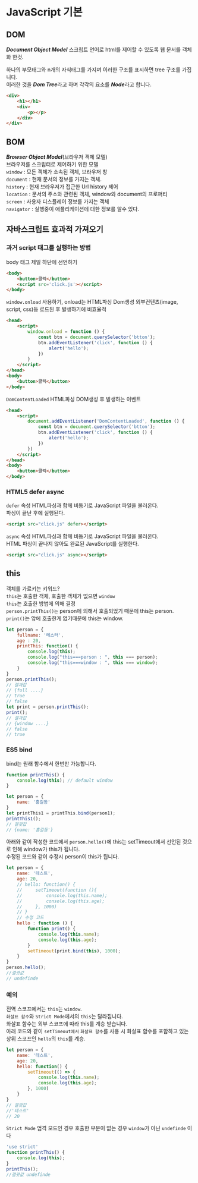 # **JavaScript 기본**

## **DOM**

***Document Object Model***
스크립트 언어로 html를 제어할 수 있도록 웹 문서를 객체화 한것.  

하나의 부모태그와 n개의 자식태그를 가지며 이러한 구조를 표시하면 tree 구조를 가집니다.  
이러한 것을 ***Dom Tree***라고 하며 각각의 요소를 ***Node***라고 합니다.  

```html
<div>
    <h1></h1>
    <div>
        <p></p>
    </div>
</div>
```

## **BOM**

***Browser Object Model***(브라우저 객체 모델)  
브라우저를 스크립터로 제어하기 위한 모델  
`window` : 모든 객체가 소속된 객체, 브라우저 창  
`document` : 현재 문서의 정보를 가지는 객체.  
`history` : 현재 브라우저가 접근한 Url history 제어  
`location` : 문서의 주소와 관련된 객체, window와 document의 프로퍼티  
`screen` : 사용자 디스플레이 정보를 가지는 객체  
`navigator` : 실행중이 애플리케이션에 대한 정보를 알수 있다.

## **자바스크립트 효과적 가져오기**

### **과거 script 태그를 실행하는 방법**

body 태그 제일 하단에 선언하기

```html
<body>
    <button>클릭</button>
    <script src='click.js'></script>
</body>
```

`window.onload` 사용하기, onload는 HTML파싱 Dom생성 외부컨텐츠(image, script, css)등 로드된 후 발생하기에 비효율적  

```html
<head>
    <script>
        window.onload = function () {
            const btn = document.querySelector('btton');
            btn.addEventListener('click', function () {
                alert('hello');
            })
        }
    </script>
</head>
<body>
    <button>클릭</button>
</body>
```

`DomContentLoaded` HTML파싱 DOM생성 후 발생하는 이벤트  

```html
<head>
    <script>
        document.addEventListener('DomContentLoaded', function () {
            const btn = document.querySelector('btton');
            btn.addEventListener('click', function () {
                alert('hello');
            })
        })
    </script>
</head>
<body>
    <button>클릭</button>
</body>
```

### **HTML5 defer async**

`defer` 속성 HTML파싱과 함께 비동기로 JavaScript 파일을 불러온다.  
파싱이 끝난 후에 실행된다.

```html
<script src="click.js" defer></script>
```

`async` 속성 HTML파싱과 함께 비동기로 JavaScript 파일을 불러온다.  
HTML 파싱이 끝나지 않아도 완료된 JavaScript를 실행한다.

```html
<script src="click.js" async></script>
```

## **this**

객체를 가르키는 키워드?  
`this`는 호출한 객체, 호출한 객체가 없으면 `window`  
`this`는 호출한 방법에 의해 결정  
`person.printThis()는` person에 의해서 호출되었기 때문에 this는 person.  
`print()`는 앞에 호출한게 없기때문에 this는 window.  

```javascript
let person = {
    fullname: '테스터',
    age : 20,
    printThis: function() {
        console.log(this);
        console.log("this===person : ", this === person);
        console.log("this===window : ", this === window);
    }
}
person.printThis();
// 결과값
// {full ....}
// true 
// false
let print = person.printThis();
print();
// 결과값
// {window ....}
// false 
// true
```

### **ES5 bind**

bind는 원래 함수에서 한번만 가능합니다.

```javascript
function printThis() {
    console.log(this); // default window
}

let person = {
    name: '홍길동'
}
let printThis1 = printThis.bind(person1);
printThis1();
// 결괏값
// {name: '홍길동'}
```

아래와 같이 작성한 코드에서 `person.hello()`에 this는 setTimeout에서 선언된 것으로 인해 window가 this가 됩니다.  
수정된 코드와 같이 수정시 person이 this가 됩니다.

```javascript
let person = {
    name: '테스트',
    age: 20,
    // hello: function() {
    //     setTimeout(function (){
    //         console.log(this.name);
    //         console.log(this.age);
    //     }, 1000)
    // }
    // 수정 코드
    hello : function () {
        function print() {
            console.log(this.name);
            console.log(this.age);
        }
        setTimeout(print.bind(this), 1000);
    }
}
person.hello();
//결괏값
// undefinde
```

### **예외**

전역 스코프에서는 `this`는 `window`.  
`화살표 함수`와 `Strict Mode`에서의 `this`는 달라집니다.  
화살표 함수는 외부 스코프에 따라 this를 계승 받습니다.  
아래 코드와 같이 `setTimeout에서` `화살표 함수`를 사용 시 화살표 함수를 포함하고 있는 상위 스코프인 `hello`의 `this`를 계승.

```javascript
let person = {
    name: '테스트',
    age: 20,
    hello: function() {
        setTimeout(() => {
            console.log(this.name);
            console.log(this.age);
        }, 1000)
    }
}
// 결괏값
//'테스트'
// 20
```

`Strict Mode` 엄격 모드인 경우 호출한 부분이 없는 경우 `window`가 아닌 `undefinde` 이다

```javascript
'use strict'
function printThis() {
    console.log(this);
}
printThis();
//결괏값 undefinde
```
